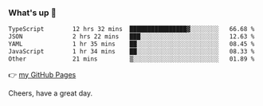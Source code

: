 ### What's up 👋

<!--START_SECTION:waka-->

```txt
TypeScript        12 hrs 32 mins  ████████████████▓░░░░░░░░   66.68 %
JSON              2 hrs 22 mins   ███░░░░░░░░░░░░░░░░░░░░░░   12.63 %
YAML              1 hr 35 mins    ██░░░░░░░░░░░░░░░░░░░░░░░   08.45 %
JavaScript        1 hr 34 mins    ██░░░░░░░░░░░░░░░░░░░░░░░   08.33 %
Other             21 mins         ▒░░░░░░░░░░░░░░░░░░░░░░░░   01.89 %
```

<!--END_SECTION:waka-->

👉 [my GitHub Pages](https://ykzhukian.github.io)

Cheers, have a great day.

